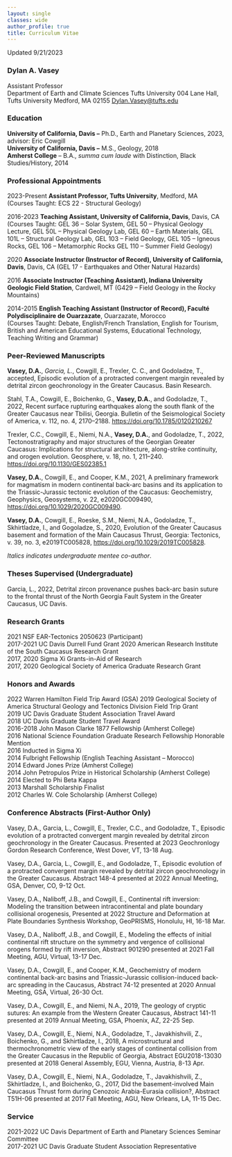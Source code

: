 ```yaml
---
layout: single
classes: wide
author_profile: true
title: Curriculum Vitae
---
```


Updated 9/21/2023

### **Dylan A. Vasey** ###

Assistant Professor  
Department of Earth and Climate Sciences
Tufts University 
004 Lane Hall, Tufts University
Medford, MA 02155
Dylan.Vasey@tufts.edu  

### **Education** ###

**University of California, Davis –** Ph.D., Earth and Planetary Sciences, 2023, advisor: Eric Cowgill  
**University of California, Davis –** M.S., Geology, 2018   
**Amherst College** – B.A., *summa cum laude* with Distinction, Black Studies/History, 2014

### **Professional Appointments** ###

2023-Present **Assistant Professor, Tufts University**, Medford, MA
(Courses Taught: ECS 22 - Structural Geology)

2016-2023  **Teaching Assistant, University of California, Davis**, Davis, CA   
(Courses Taught: GEL 36 – Solar System, GEL 50 – Physical Geology Lecture, GEL 50L – Physical Geology Lab, GEL 60 – Earth Materials, GEL 101L – Structural Geology Lab, GEL 103 – Field Geology, GEL 105 – Igneous Rocks, GEL 106 – Metamorphic Rocks GEL 110 – Summer Field Geology)

2020 **Associate Instructor (Instructor of Record), University of California, Davis**, Davis, CA (GEL 17 - Earthquakes and Other Natural Hazards)

2016        **Associate Instructor (Teaching Assistant), Indiana University Geologic Field Station**, Cardwell, MT (G429 – Field Geology in the Rocky Mountains)

2014-2015    **English Teaching Assistant (Instructor of Record), Faculté Polydisciplinaire de Ouarzazate**, Ouarzazate, Morocco  
(Courses Taught: Debate, English/French Translation, English for Tourism, British and American Educational Systems, Educational Technology, Teaching Writing and Grammar)

### **Peer-Reviewed Manuscripts** ###

**Vasey, D.A.**, _Garcia, L._, Cowgill, E., Trexler, C. C., and Godoladze, T., accepted, Episodic evolution of a protracted convergent margin revealed by detrital zircon geochronology in the Greater Caucasus. Basin Research.

Stahl, T.A., Cowgill, E., Boichenko, G., **Vasey, D.A.**, and Godoladze, T., 2022, Recent surface rupturing earthquakes along the south flank of the Greater Caucasus near Tbilisi, Georgia. Bulletin of the Seismological Society of America, v. 112, no. 4, 2170–2188. https://doi.org/10.1785/0120210267

Trexler, C.C., Cowgill, E., Niemi, N.A., **Vasey, D.A.**, and Godoladze, T., 2022, Tectonostratigraphy and major structures of the Georgian Greater Caucasus: Implications for structural architecture, along-strike continuity, and orogen evolution. Geosphere, v. 18, no. 1, 211–240. https://doi.org/10.1130/GES02385.1

**Vasey, D.A.**, Cowgill, E., and Cooper, K.M., 2021, A preliminary framework for magmatism in modern continental back-arc basins and its application to the Triassic-Jurassic tectonic evolution of the Caucasus: Geochemistry, Geophysics, Geosystems, v. 22, e2020GC009490, https://doi.org/10.1029/2020GC009490.

**Vasey, D.A.**, Cowgill, E., Roeske, S.M., Niemi, N.A., Godoladze, T., Skhirtladze, I., and Gogoladze, S., 2020, Evolution of the Greater Caucasus basement and formation of the Main Caucasus Thrust, Georgia: Tectonics, v. 39, no. 3, e2019TC005828, https://doi.org/10.1029/2019TC005828.

_Italics indicates undergraduate mentee co-author_.

### **Theses Supervised (Undergraduate)** ###

Garcia, L., 2022, Detrital zircon provenance pushes back-arc basin suture to the frontal thrust of the North Georgia Fault System in the Greater Caucasus, UC Davis.

### **Research Grants** ###

2021        NSF EAR-Tectonics 2050623 (Participant)  
2017-2021    UC Davis Durrell Fund Grant
2020        American Research Institute of the South Caucasus Research Grant  
2017, 2020   Sigma Xi Grants-in-Aid of Research  
2017, 2020   Geological Society of America Graduate Research Grant 

### **Honors and Awards** ###

2022        Warren Hamilton Field Trip Award (GSA)
2019        Geological Society of America Structural Geology and Tectonics Division Field Trip Grant  
2019        UC Davis Graduate Student Association Travel Award  
2018        UC Davis Graduate Student Travel Award  
2016-2018    John Mason Clarke 1877 Fellowship (Amherst College)  
2016         National Science Foundation Graduate Research Fellowship Honorable Mention  
2016        Inducted in Sigma Xi  
2014         Fulbright Fellowship (English Teaching Assistant – Morocco)  
2014        Edward Jones Prize (Amherst College)  
2014        John Petropulos Prize in Historical Scholarship (Amherst College)  
2014        Elected to Phi Beta Kappa  
2013        Marshall Scholarship Finalist  
2012        Charles W. Cole Scholarship (Amherst College)  

### **Conference Abstracts (First-Author Only)** ###

Vasey, D.A., Garcia, L., Cowgill, E., Trexler, C.C., and Godoladze, T., Episodic evolution of a protracted convergent margin revealed by detrital zircon geochronology in the Greater Caucasus. Presented at 2023 Geochronlogy Gordon Research Conference, West Dover, VT, 13-18 Aug.

Vasey, D.A., Garcia, L., Cowgill, E., and Godoladze, T., Episodic evolution of a protracted convergent margin revealed by detrital zircon geochronology in the Greater Caucasus. Abstract 148-4 presented at 2022 Annual Meeting, GSA, Denver, CO, 9-12 Oct.

Vasey, D.A., Naliboff, J.B., and Cowgill, E., Continental rift inversion: Modeling the transition between intracontinental and plate boundary collisional orogenesis, Presented at 2022 Structure and Deformation at Plate Boundaries Synthesis Workshop, GeoPRISMS, Honolulu, HI, 16-18 Mar.

Vasey, D.A., Naliboff, J.B., and Cowgill, E., Modeling the effects of initial continental rift structure on the symmetry and vergence of collisional orogens formed by rift inversion, Abstract 901290 presented at 2021 Fall Meeting, AGU, Virtual, 13-17 Dec.

Vasey, D.A., Cowgill, E., and Cooper, K.M., Geochemistry of modern continental back-arc basins and Triassic-Jurassic collision-induced back-arc spreading in the Caucasus, Abstract 74-12 presented at 2020 Annual Meeting, GSA, Virtual, 26-30 Oct.

Vasey, D.A., Cowgill, E., and Niemi, N.A., 2019, The geology of cryptic sutures: An example from the Western Greater Caucasus, Abstract 141-11 presented at 2019 Annual Meeting, GSA, Phoenix, AZ, 22-25 Sep.

Vasey, D.A., Cowgill, E., Niemi, N.A., Godoladze, T., Javakhishvili, Z., Boichenko, G., and Skhirtladze, I., 2018, A microstructural and thermochronometric view of the early stages of continental collision from the Greater Caucasus in the Republic of Georgia, Abstract EGU2018-13030 presented at 2018 General Assembly, EGU, Vienna, Austria, 8-13 Apr.

Vasey, D.A., Cowgill, E., Niemi, N.A., Godoladze, T., Javakhishvili, Z., Skhirtladze, I., and Boichenko, G., 2017, Did the basement-involved Main Caucasus Thrust form during Cenozoic Arabia-Eurasia collision?, Abstract T51H-06 presented at 2017 Fall Meeting, AGU, New Orleans, LA, 11-15 Dec.


### **Service** ###

2021-2022  UC Davis Department of Earth and Planetary Sciences Seminar Committee  
2017-2021    UC Davis Graduate Student Association Representative